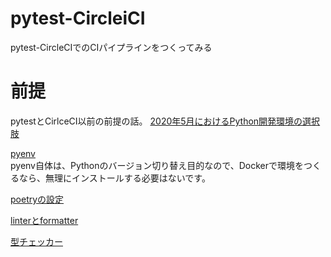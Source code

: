 # pytest-CircleiCI

pytest-CircleCIでのCIパイプラインをつくってみる

# 前提 
pytestとCirlceCI以前の前提の話。
[2020年5月におけるPython開発環境の選択肢](https://qiita.com/nicco_mirai/items/80ba4b4bf9db11ac54c6)

[pyenv](./doc/pyenv_setting.md)  
pyenv自体は、Pythonのバージョン切り替え目的なので、Dockerで環境をつくるなら、無理にインストールする必要はないです。

[poetryの設定](./doc/poetry_setting.md)

[linterとformatter](./doc/linter_formatter_sertting.md)

[型チェッカー](./doc/static_type_checker.md)



